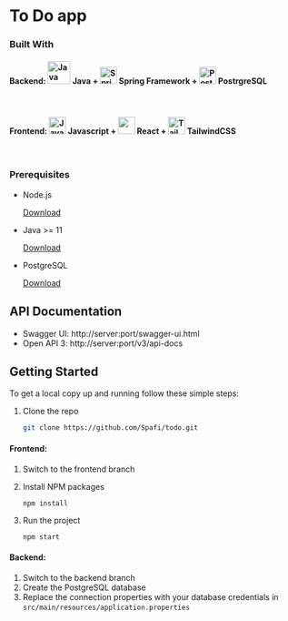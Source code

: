 # To Do app

### Built With

#### Backend: <img src="https://img.icons8.com/color/48/000000/java-coffee-cup-logo.png" alt="Java" height="40"/> Java + <img src="https://img.icons8.com/color/48/000000/spring-logo.png" alt="Spring" height="30"/> Spring Framework + <img src="https://img.icons8.com/color/48/000000/postgreesql.png" alt="PostgreSQL" height="30" /> PostrgreSQL

<br>

#### Frontend: <img src="https://img.icons8.com/color/48/000000/javascript.png" alt="JavaScript" height="30" /> Javascript + <img src="https://img.icons8.com/color/48/000000/react-native.png" height="30"/> React + <img src="https://seeklogo.com/images/T/tailwind-css-logo-5AD4175897-seeklogo.com.png" alt="TailwindCSS" height="30" > TailwindCSS

<br>

### Prerequisites

- Node.js

  [Download](https://nodejs.org/en/download/)

- Java >= 11

  [Download](https://www.java.com/en/download/)

- PostgreSQL

  [Download](https://www.postgresql.org/download/)

## API Documentation
- Swagger UI:  http://server:port/swagger-ui.html
- Open API 3: http://server:port/v3/api-docs

## Getting Started

To get a local copy up and running follow these simple steps:

1. Clone the repo
   ```sh
   git clone https://github.com/Spafi/todo.git
   ```

#### Frontend:

1. Switch to the frontend branch
 
2. Install NPM packages
   ```sh
   npm install
   ```
3. Run the project
   ```
   npm start
   ```

#### Backend:

1. Switch to the backend branch
2. Create the PostgreSQL database
3. Replace the connection properties with your database credentials in `src/main/resources/application.properties`
